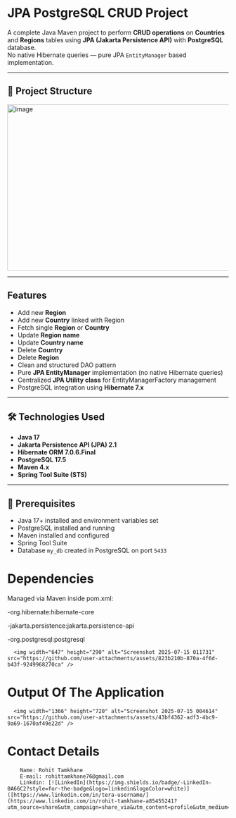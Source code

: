 # JPA PostgreSQL CRUD Project

A complete Java Maven project to perform **CRUD operations** on **Countries** and **Regions** tables using **JPA (Jakarta Persistence API)** with **PostgreSQL** database.  
No native Hibernate queries — pure JPA `EntityManager` based implementation.

---

## 📂 Project Structure
   <img width="532" height="377" alt="image" src="https://github.com/user-attachments/assets/59020365-05da-484b-b06c-303e119c158a" />



---

##  Features

- Add new **Region**
- Add new **Country** linked with Region
- Fetch single **Region** or **Country**
- Update **Region name**
- Update **Country name**
- Delete **Country**
- Delete **Region**
- Clean and structured DAO pattern
- Pure **JPA EntityManager** implementation (no native Hibernate queries)
- Centralized **JPA Utility class** for EntityManagerFactory management
- PostgreSQL integration using **Hibernate 7.x**

---

## 🛠️ Technologies Used

- **Java 17**
- **Jakarta Persistence API (JPA) 2.1**
- **Hibernate ORM 7.0.6.Final**
- **PostgreSQL 17.5**
- **Maven 4.x**
- **Spring Tool Suite (STS)**

---

## 📑 Prerequisites

- Java 17+ installed and environment variables set  
- PostgreSQL installed and running  
- Maven installed and configured  
- Spring Tool Suite 
- Database `my_db` created in PostgreSQL on port `5433`

# Dependencies
  Managed via Maven inside pom.xml:

-org.hibernate:hibernate-core

-jakarta.persistence:jakarta.persistence-api

-org.postgresql:postgresql

      <img width="647" height="290" alt="Screenshot 2025-07-15 011731" src="https://github.com/user-attachments/assets/823b210b-870a-4f6d-b43f-9249968270ca" />


# Output Of The Application
      <img width="1366" height="720" alt="Screenshot 2025-07-15 004614" src="https://github.com/user-attachments/assets/43bf4362-adf3-4bc9-9a69-1670af49e22d" />


# Contact Details 
        Name: Rohit Tamkhane
        E-mail: rohittamkhane76@gmail.com
        Linkdin: [![LinkedIn](https://img.shields.io/badge/-LinkedIn-0A66C2?style=for-the-badge&logo=linkedin&logoColor=white)]([https://www.linkedin.com/in/tera-username/](https://www.linkedin.com/in/rohit-tamkhane-a85455241?utm_source=share&utm_campaign=share_via&utm_content=profile&utm_medium=android_app))




